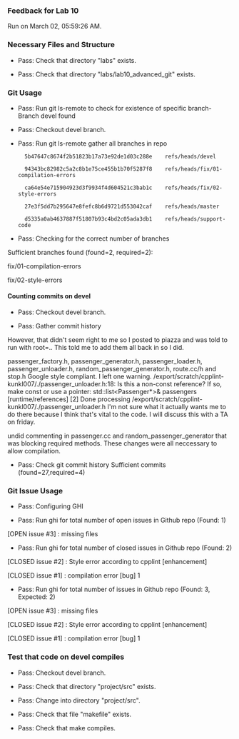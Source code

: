 ### Feedback for Lab 10

Run on March 02, 05:59:26 AM.


### Necessary Files and Structure

+ Pass: Check that directory "labs" exists.

+ Pass: Check that directory "labs/lab10_advanced_git" exists.


### Git Usage

+ Pass: Run git ls-remote to check for existence of specific branch- Branch devel found

+ Pass: Checkout devel branch.



+ Pass: Run git ls-remote gather all branches in repo

		5b47647c8674f2b51823b17a73e92de1d03c288e	refs/heads/devel

		94343bc82982c5a2c8b1e75ce455b1b70f5287f8	refs/heads/fix/01-compilation-errors

		ca64e54e715904923d3f9934f4d604521c3bab1c	refs/heads/fix/02-style-errors

		27e3f5dd7b295647e8fefc8b6d9721d553042caf	refs/heads/master

		d5335a0ab4637887f51807b93c4bd2c05ada3db1	refs/heads/support-code



+ Pass: Checking for the correct number of branches

Sufficient branches found (found=2, required=2):

fix/01-compilation-errors

fix/02-style-errors


#### Counting commits on devel

+ Pass: Checkout devel branch.



+ Pass: Gather commit history








However, that didn't seem right to me so I posted to piazza and was told to run with root=..
This told me to add them all back in so I did.





passenger_factory.h, passenger_generator.h, passenger_loader.h, passenger_unloader.h,
random_passenger_generator.h, route.cc/h and stop.h Google style compliant.
I left one warning.
/export/scratch/cpplint-kunkl007/./passenger_unloader.h:18:  Is this a non-const reference? If so, make const or use a pointer: std::list<Passenger*>& passengers  [runtime/references] [2]
Done processing /export/scratch/cpplint-kunkl007/./passenger_unloader.h
I'm not sure what it actually wants me to do there because I think that's
vital to the code. I will discuss this with a TA on friday.




undid commenting in passenger.cc and random_passenger_generator that was blocking required methods.
These changes were all neccessary to allow compilation.











































































































+ Pass: Check git commit history
Sufficient commits (found=27,required=4)


### Git Issue Usage

+ Pass: Configuring GHI

+ Pass: Run ghi for total number of open issues in Github repo (Found: 1)

[OPEN issue #3] :  missing files





+ Pass: Run ghi for total number of closed issues in Github repo (Found: 2)

[CLOSED issue #2] :  Style error according to cpplint [enhancement]

[CLOSED issue #1] :  compilation error [bug] 1





+ Pass: Run ghi for total number of issues in Github repo (Found: 3, Expected: 2) 

 [OPEN issue #3] :  missing files

[CLOSED issue #2] :  Style error according to cpplint [enhancement]

[CLOSED issue #1] :  compilation error [bug] 1

 




### Test that code on  devel compiles

+ Pass: Checkout devel branch.



+ Pass: Check that directory "project/src" exists.

+ Pass: Change into directory "project/src".

+ Pass: Check that file "makefile" exists.

+ Pass: Check that make compiles.



